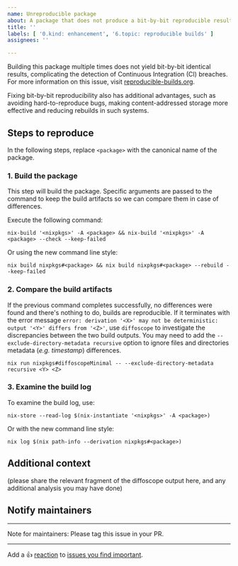 ```yaml
---
name: Unreproducible package
about: A package that does not produce a bit-by-bit reproducible result each time it is built
title: ''
labels: [ '0.kind: enhancement', '6.topic: reproducible builds' ]
assignees: ''

---
```


<!--
Hello dear reporter,

Thank you for bringing attention to this issue. Your insights are valuable to
us, and we appreciate the time you took to document the problem.

I wanted to kindly point out that in this issue template, it would be beneficial
to replace the placeholder `<package>` with the actual, canonical name of the
package you're reporting the issue for. Doing so will provide better context and
facilitate quicker troubleshooting for anyone who reads this issue in the
future.

Best regards
-->

Building this package multiple times does not yield bit-by-bit identical
results, complicating the detection of Continuous Integration (CI) breaches. For
more information on this issue, visit
[reproducible-builds.org](https://reproducible-builds.org/).

Fixing bit-by-bit reproducibility also has additional advantages, such as
avoiding hard-to-reproduce bugs, making content-addressed storage more effective
and reducing rebuilds in such systems.

## Steps to reproduce

In the following steps, replace `<package>` with the canonical name of the
package.

### 1. Build the package

This step will build the package. Specific arguments are passed to the command
to keep the build artifacts so we can compare them in case of differences.

Execute the following command:

```
nix-build '<nixpkgs>' -A <package> && nix-build '<nixpkgs>' -A <package> --check --keep-failed
```

Or using the new command line style:

```
nix build nixpkgs#<package> && nix build nixpkgs#<package> --rebuild --keep-failed
```

### 2. Compare the build artifacts

If the previous command completes successfully, no differences were found and
there's nothing to do, builds are reproducible.
If it terminates with the error message `error: derivation '<X>' may not be
deterministic: output '<Y>' differs from '<Z>'`, use `diffoscope` to investigate
the discrepancies between the two build outputs. You may need to add the
`--exclude-directory-metadata recursive` option to ignore files and directories
metadata (*e.g. timestamp*) differences.

```
nix run nixpkgs#diffoscopeMinimal -- --exclude-directory-metadata recursive <Y> <Z>
```

### 3. Examine the build log

To examine the build log, use:

```
nix-store --read-log $(nix-instantiate '<nixpkgs>' -A <package>)
```

Or with the new command line style:

```
nix log $(nix path-info --derivation nixpkgs#<package>)
```

## Additional context

(please share the relevant fragment of the diffoscope output here, and any additional analysis you may have done)

## Notify maintainers

<!--
Please @ people who are in the `meta.maintainers` list of the offending package or module.
If in doubt, check `git blame` for whoever last touched something.
-->

---

Note for maintainers: Please tag this issue in your PR.

---

Add a :+1: [reaction] to [issues you find important].

[reaction]: https://github.blog/2016-03-10-add-reactions-to-pull-requests-issues-and-comments/
[issues you find important]: https://github.com/NixOS/nixpkgs/issues?q=is%3Aissue+is%3Aopen+sort%3Areactions-%2B1-desc
